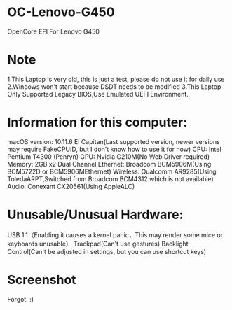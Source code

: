 # OC-Lenovo-G450
OpenCore EFI For Lenovo G450
# Note
1.This Laptop is very old, this is just a test, please do not use it for daily use
2.Windows won't start because DSDT needs to be modified
3.This Laptop Only Supported Legacy BIOS,Use Emulated UEFI Environment.
# Information for this computer:
macOS version: 10.11.6 El Capitan(Last supported version, newer versions may require FakeCPUID, but I don't know how to use it for now)
CPU: Intel Pentium T4300 (Penryn)
GPU: Nvidia G210M(No Web Driver required)
Memory: 2GB x2 Dual Channel
Ethernet: Broadcom BCM5906M(Using BCM5722D or BCM5906MEthernet)
Wireless: Qualcomm AR9285(Using ToledaARPT,Switched from Broadcom BCM4312 which is not available)
Audio: Conexant CX20561(Using AppleALC)
# Unusable/Unusual Hardware:
USB 1.1（Enabling it causes a kernel panic，This may render some mice or keyboards unusable）
Trackpad(Can't use gestures)
Backlight Control(Can't be adjusted in settings, but you can use shortcut keys)
# Screenshot
Forgot. :)
